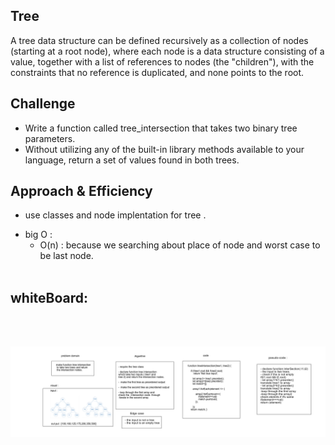 ## Tree
A tree data structure can be defined recursively as a collection of nodes (starting at a root node), where each node is a data structure consisting of a value, together with a list of references to nodes (the "children"), with the constraints that no reference is duplicated, and none points to the root.


## Challenge
- Write a function called tree_intersection that takes two binary tree parameters.
- Without utilizing any of the built-in library methods available to your language, return a set of values found in both trees.

## Approach & Efficiency
- use classes and node implentation for tree .
* big O :
   - O(n) : because we searching about place of node and worst case to be last node.
<br><br>

## whiteBoard:

<br><br>


![img](../../../assets/treeIntersection.png)